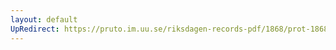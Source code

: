 ```yaml
---
layout: default
UpRedirect: https://pruto.im.uu.se/riksdagen-records-pdf/1868/prot-1868--ak--508/prot-1868--ak--508_025.pdf
---
```

